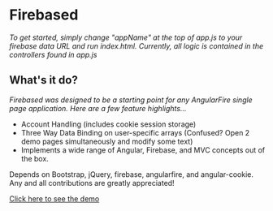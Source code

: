 Firebased
==============
*To get started, simply change "appName" at the top of app.js to your firebase data URL and run index.html. Currently, all logic is contained in the controllers found in app.js*


What's it do?
---------------------
*Firebased was designed to be a starting point for any AngularFire single page application. Here are a few feature highlights...*
- Account Handling (includes cookie session storage)
- Three Way Data Binding on user-specific arrays (Confused? Open 2 demo pages simultaneously and modify some text)
- Implements a wide range of Angular, Firebase, and MVC concepts out of the box.

Depends on Bootstrap, jQuery, firebase, angularfire, and angular-cookie.
Any and all contributions are greatly appreciated!

[Click here to see the demo](http://craigryansmith.com/firebased/)
